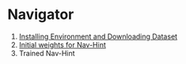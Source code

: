 # Navigator 

1. [Installing Environment and Downloading Dataset](https://github.com/peteanderson80/Matterport3DSimulator)
2. [Initial weights for Nav-Hint](https://drive.google.com/file/d/1x0szprQKmyts9PvdvunS-trYJtEb9Qt9/view)
3. Trained Nav-Hint